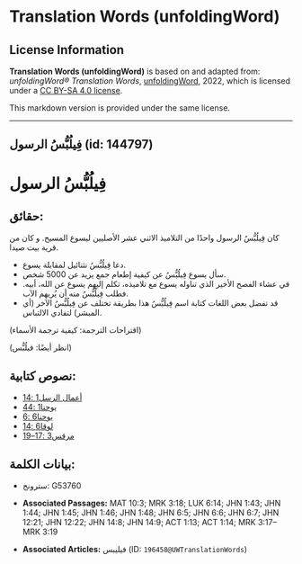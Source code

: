 # Translation Words (unfoldingWord)

## License Information

**Translation Words (unfoldingWord)** is based on and adapted from: _unfoldingWord® Translation Words_, [unfoldingWord](https://unfoldingword.org/utw), 2022, which is licensed under a [CC BY-SA 4.0 license](https://creativecommons.org/licenses/by-sa/4.0/legalcode.en).

This markdown version is provided under the same license.



--------------------------------

## فِيلُبُّسُ الرسول (id: 144797)

فِيلُبُّسُ الرسول
=================

حقائق:
------

كان فِيلُبُّسُ الرسول واحدًا من التلاميذ الاثني عشر الأصليين ليسوع المسيح. و كان من قرية بيت صيدا.

* دعا فِيلُبُّسُ نثنائيل لمقابلة يسوع.
* سأل يسوع فِيلُبُّسُ عن كيفية إطعام جمع يزيد عن 5000 شخص.
* في عشاء الفصح الأخير الذي تناوله يسوع مع تلاميذه، تكلم إليهم يسوع عن الله، أبيه. فطلب فِيلُبُّسُ منه أن يُريهم الآب.
* قد تفضل بعض اللغات كتابة اسم فِيلُبُّسُ هذا بطريقة تختلف عن فِيلُبُّسُ الآخر (أي المبشر) لتفادي الالتباس.

(اقتراحات الترجمة: كيفية ترجمة الأسماء)

(انظر أيضًا: فيلُبُّس)

نصوص كتابية:
------------

* [أعمال الرسل1 :14](https://ref.ly/Acts1:14)
* [يوحنا1 :44](https://ref.ly/John1:44)
* [يوحنا6 :6](https://ref.ly/John6:6)
* [لوقا6 :14](https://ref.ly/Luke6:14)
* [مرقس3 :17–19](https://ref.ly/Mark3:17-Mark3:19)

بيانات الكلمة:
--------------

* سترونج: G53760

* **Associated Passages:** MAT 10:3; MRK 3:18; LUK 6:14; JHN 1:43; JHN 1:44; JHN 1:45; JHN 1:46; JHN 1:48; JHN 6:5; JHN 6:6; JHN 6:7; JHN 12:21; JHN 12:22; JHN 14:8; JHN 14:9; ACT 1:13; ACT 1:14; MRK 3:17–MRK 3:19
* **Associated Articles:** فيليبس (ID: `196458@UWTranslationWords`)

